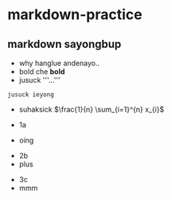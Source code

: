 # markdown-practice

## markdown sayongbup

- why hanglue andenayo..
- bold che **bold**
- jusuck '''...'''

```
jusuck ieyong
```

* suhaksick
$\frac{1}{n} \sum_{i=1}^{n} x_{i}$

* 1a
* oing


+ 2b
+ plus 


- 3c
- mmm

